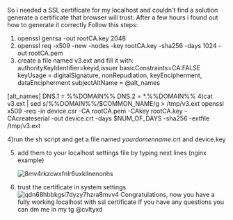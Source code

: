 So i needed a SSL certificate for my localhost and couldn't find a solution generate a certificate that browser will trust. After a few hours i found out how to generate it correctly
Follow this steps:
1) openssl genrsa -out rootCA.key 2048
2) openssl req -x509 -new -nodes -key rootCA.key -sha256 -days 1024 -out rootCA.pem
3) create a file named v3.ext and fill it with:
   authorityKeyIdentifier=keyid,issuer
basicConstraints=CA:FALSE
keyUsage = digitalSignature, nonRepudiation, keyEncipherment, dataEncipherment
subjectAltName = @alt_names

[alt_names]
DNS.1 = %%DOMAIN%%
DNS.2 = *.%%DOMAIN%%
4)cat v3.ext | sed s/%%DOMAIN%%/$COMMON_NAME/g > /tmp/v3.ext
openssl x509 -req -in device.csr -CA rootCA.pem -CAkey rootCA.key -CAcreateserial -out device.crt -days $NUM_OF_DAYS -sha256 -extfile /tmp/v3.ext


4)run the sh script and get a file named *yourdomenname*.crt and device.key

5) add them to your localhost settings file by typing next lines (nginx example)

   ![8mv4rkzcwxfnlr6uxkilnenonhs](https://user-images.githubusercontent.com/87041079/200117883-5a7798ad-e9ad-4336-9d50-ca4f1d723b55.png)

6) trust the certificate in system settings![qdn68hbbkgsi7dyzy7hzra8mvv4](https://user-images.githubusercontent.com/87041079/200117875-0e4bac55-c297-4df1-9966-0405dd10baf8.png)
Congratulations, now you have a fully working localhost with ssl certificate
If you have any questions you can dm me in my tg @cvltyxd
